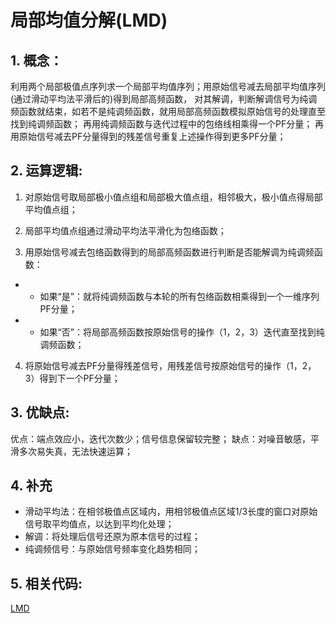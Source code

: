 # 局部均值分解(LMD)

## 1. 概念：
利用两个局部极值点序列求一个局部平均值序列；用原始信号减去局部平均值序列(通过滑动平均法平滑后的)得到局部高频函数，
对其解调，判断解调信号为纯调频函数就结束，如若不是纯调频函数，就用局部高频函数模拟原始信号的处理直至找到纯调频函数；
再用纯调频函数与迭代过程中的包络线相乘得一个PF分量；
再用原始信号减去PF分量得到的残差信号重复上述操作得到更多PF分量；

## 2. 运算逻辑:
1. 对原始信号取局部极小值点组和局部极大值点组，相邻极大，极小值点得局部平均值点组；

2. 局部平均值点组通过滑动平均法平滑化为包络函数；

3. 用原始信号减去包络函数得到的局部高频函数进行判断是否能解调为纯调频函数：
- - 如果“是”：就将纯调频函数与本轮的所有包络函数相乘得到一个一维序列PF分量；
- - 如果“否”：将局部高频函数按原始信号的操作（1，2，3）迭代直至找到纯调频函数；

4. 将原始信号减去PF分量得残差信号，用残差信号按原始信号的操作（1，2，3）得到下一个PF分量；
## 3. 优缺点:

优点：端点效应小，迭代次数少；信号信息保留较完整；
缺点：对噪音敏感，平滑多次易失真，无法快速运算；

## 4. 补充
- 滑动平均法：在相邻极值点区域内，用相邻极值点区域1/3长度的窗口对原始信号取平均值点，以达到平均化处理；
- 解调：将处理后信号还原为原本信号的过程；
- 纯调频信号：与原始信号频率变化趋势相同；
## 5. 相关代码:

[LMD](./LMD.ipynb)
